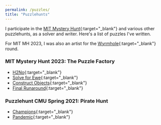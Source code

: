```yaml
---
permalink: /puzzles/
title: "Puzzlehunts"
---
```


I participate in the [MIT Mystery Hunt](http://puzzles.mit.edu/){:target="_blank"} and various other puzzlehunts, as a solver and writer. Here's a list of puzzles I've written.

For MIT MH 2023, I was also an artist for the [Wyrmhole](https://puzzlefactory.place/wyrmhole){:target="_blank"} round.

### MIT Mystery Hunt 2023: The Puzzle Factory
- [H2No](https://interestingthings.museum/puzzles/h2no){:target="_blank"}
- [Solve for Ewe](https://puzzlefactory.place/basement/solve-for-ewe){:target="_blank"}
- [Construct Objects](https://puzzlefactory.place/puzzles/construct-objects){:target="_blank"}
- [Final Runaround](https://puzzlefactory.place/solutions/runaround){:target="_blank"}

### Puzzlehunt CMU Spring 2021: Pirate Hunt
- [Champions](https://puzzlehunt.club.cc.cmu.edu/puzzle/16068/){:target="_blank"}
- [Pandemic](https://puzzlehunt.club.cc.cmu.edu/puzzle/16067/){:target="_blank"}